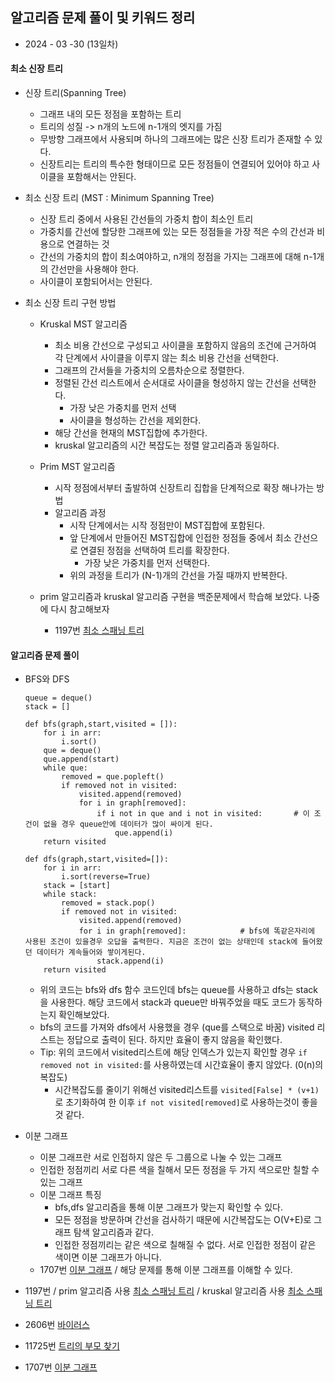 ## 알고리즘 문제 풀이 및 키워드 정리  

* 2024 - 03 -30 (13일차) 

#### 최소 신장 트리   
* 신장 트리(Spanning Tree)  
    * 그래프 내의 모든 정점을 포함하는 트리  
    * 트리의 성질 -> n개의 노드에 n-1개의 엣지를 가짐  
    * 무방향 그래프에서 사용되며 하나의 그래프에는 많은 신장 트리가 존재할 수 있다.  
    * 신장트리는 트리의 특수한 형태이므로 모든 정점들이 연결되어 있어야 하고 사이클을 포함해서는 안된다.  

* 최소 신장 트리 (MST : Minimum Spanning Tree)  
    * 신장 트리 중에서 사용된 간선들의 가중치 합이 최소인 트리  
    * 가중치를 간선에 할당한 그래프에 있는 모든 정점들을 가장 적은 수의 간선과 비용으로 연결하는 것  
    * 간선의 가중치의 합이 최소여야하고, n개의 정점을 가지는 그래프에 대해 n-1개의 간선만을 사용해야 한다.  
    * 사이클이 포함되어서는 안된다.  

* 최소 신장 트리 구현 방법  
    * Kruskal MST 알고리즘   
        * 최소 비용 간선으로 구성되고 사이클을 포함하지 않음의 조건에 근거하여 각 단계에서 사이클을 이루지 않는 최소 비용 간선을 선택한다.  
        * 그래프의 간서들을 가중치의 오름차순으로 정렬한다.  
        * 정렬된 간선 리스트에서 순서대로 사이클을 형성하지 않는 간선을 선택한다.  
            * 가장 낮은 가중치를 먼저 선택  
            * 사이클을 형성하는 간선을 제외한다.  
        * 해당 간선을 현재의 MST집합에 추가한다.  
        * kruskal 알고리즘의 시간 복잡도는 정렬 알고리즘과 동일하다.    
 
    * Prim MST 알고리즘   
        * 시작 정점에서부터 출발하여 신장트리 집합을 단계적으로 확장 해나가는 방법   
        * 알고리즘 과정   
            * 시작 단계에서는 시작 정점만이 MST집합에 포함된다.  
            * 앞 단계에서 만들어진 MST집합에 인접한 정점들 중에서 최소 간선으로 연결된 정점을 선택하여 트리를 확장한다.  
                * 가장 낮은 가중치를 먼저 선택한다.  
            * 위의 과정을 트리가 (N-1)개의 간선을 가질 때까지 반복한다.  
    * prim 알고리즘과 kruskal 알고리즘 구현을 백준문제에서 학습해 보았다. 나중에 다시 참고해보자   
        * 1197번 [최소 스패닝 트리]()




#### 알고리즘 문제 풀이    
* BFS와 DFS   
    ```
    queue = deque()
    stack = []

    def bfs(graph,start,visited = []):
        for i in arr:
            i.sort()
        que = deque()  
        que.append(start)
        while que:
            removed = que.popleft()
            if removed not in visited:
                visited.append(removed)
                for i in graph[removed]:
                    if i not in que and i not in visited:       # 이 조건이 없을 경우 queue안에 데이터가 많이 싸이게 된다.
                        que.append(i)
        return visited

    def dfs(graph,start,visited=[]):
        for i in arr:
            i.sort(reverse=True)
        stack = [start]
        while stack:
            removed = stack.pop()
            if removed not in visited:
                visited.append(removed)
                for i in graph[removed]:            # bfs에 똑같은자리에 사용된 조건이 있을경우 오답을 출력한다. 지금은 조건이 없는 상태인데 stack에 들어왔던 데이터가 계속들어와 쌓이게된다.  
                    stack.append(i)
        return visited
    ```   
    * 위의 코드는 bfs와 dfs 함수 코드인데 bfs는 queue를 사용하고 dfs는 stack을 사용한다. 해당 코드에서 stack과 queue만 바꿔주었을 때도 코드가 동작하는지 확인해보았다.   
    * bfs의 코드를 가져와 dfs에서 사용했을 경우 (que를 스택으로 바꿈) visited 리스트는 정답으로 출력이 된다. 하지만 효율이 좋지 않음을 확인했다.  
    * Tip: 위의 코드에서 visited리스트에 해당 인덱스가 있는지 확인할 경우 ```if removed not in visited:```를 사용하였는데 시간효율이 좋지 않았다. (0(n)의 복잡도)   
        * 시간복잡도를 줄이기 위해선 visited리스트를 ```visited[False] * (v+1)```로 초기화하여 한 이후 ```if not visited[removed]```로 사용하는것이 좋을 것 같다.   

* 이분 그래프    
    * 이분 그래프란 서로 인접하지 않은 두 그룹으로 나눌 수 있는 그래프  
    * 인접한 정점끼리 서로 다른 색을 칠해서 모든 정점을 두 가지 색으로만 칠할 수 있는 그래프   
    * 이분 그래프 특징   
        * bfs,dfs 알고리즘을 통해 이분 그래프가 맞는지 확인할 수 있다.  
        * 모든 정점을 방문하며 간선을 검사하기 때문에 시간복잡도는 O(V+E)로 그래프 탐색 알고리즘과 같다.  
        * 인접한 정점끼리는 같은 색으로 칠해질 수 없다.  서로 인접한 정점이 같은 색이면 이분 그래프가 아니다. 
    * 1707번 [이분 그래프]() / 해당 문제를 통해 이분 그래프를 이해할 수 있다.   


* 1197번 / prim 알고리즘 사용 [최소 스패닝 트리]() / kruskal 알고리즘 사용 [최소 스패닝 트리]()  
* 2606번 [바이러스]()  
* 11725번 [트리의 부모 찾기]()
* 1707번 [이분 그래프]()
    


